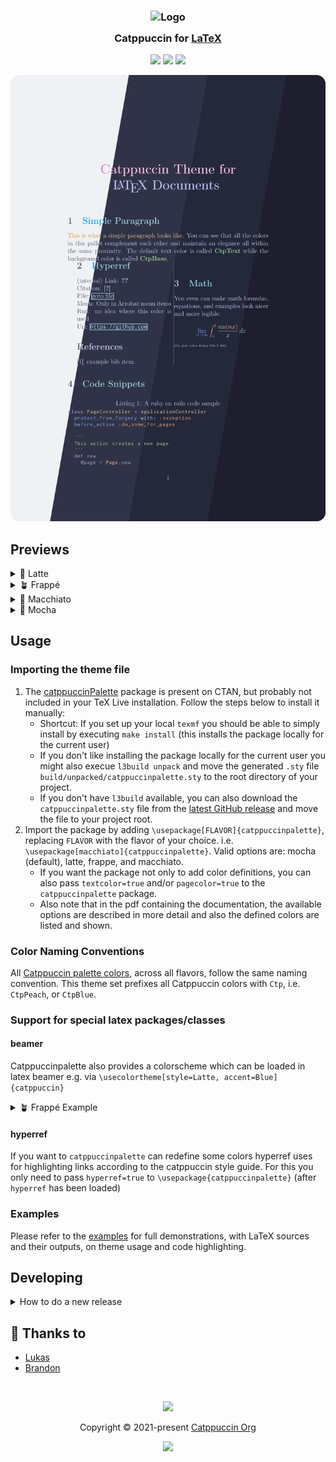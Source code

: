 <h3 align="center">
	<img src="https://raw.githubusercontent.com/catppuccin/catppuccin/main/assets/logos/exports/1544x1544_circle.png" width="100" alt="Logo"/><br/>
	<img src="https://raw.githubusercontent.com/catppuccin/catppuccin/main/assets/misc/transparent.png" height="30" width="0px"/>
	Catppuccin for <a href="https://www.latex-project.org/">LaTeX</a>
	<img src="https://raw.githubusercontent.com/catppuccin/catppuccin/main/assets/misc/transparent.png" height="30" width="0px"/>
</h3>

<p align="center">
  <a href="https://github.com/catppuccin/latex/stargazers"><img src="https://img.shields.io/github/stars/catppuccin/latex?colorA=363a4f&colorB=b7bdf8&style=for-the-badge"></a>
  <a href="https://github.com/catppuccin/latex/issues"><img src="https://img.shields.io/github/issues/catppuccin/latex?colorA=363a4f&colorB=f5a97f&style=for-the-badge"></a>
  <a href="https://github.com/catppuccin/latex/contributors"><img src="https://img.shields.io/github/contributors/catppuccin/latex?colorA=363a4f&colorB=a6da95&style=for-the-badge"></a>
</p>

<p align="center">
	<img src="assets/preview.webp"/>
</p>

## Previews

<details>
<summary>🌻 Latte</summary>
<img src="assets/latte.webp"/>
</details>
<details>
<summary>🪴 Frappé</summary>
<img src="assets/frappe.webp"/>
</details>
<details>
<summary>🌺 Macchiato</summary>
<img src="assets/macchiato.webp"/>
</details>
<details>
<summary>🌿 Mocha</summary>
<img src="assets/mocha.webp"/>
</details>

## Usage

### Importing the theme file
1. The [catppuccinPalette](https://www.ctan.org/pkg/catppuccinpalette) package is present on CTAN, but probably not included in your TeX Live installation. Follow the steps below to install it manually:
    - Shortcut: If you set up your local `texmf` you should be able to simply install by executing `make install` (this installs the package locally for the current user)
    - If you don't like installing the package locally for the current user you might also execue `l3build unpack` and move the generated `.sty` file `build/unpacked/catppuccinpalette.sty` to the root directory of your project.
    - If you don't have `l3build` available, you can also download the `catppuccinpalette.sty` file from the [latest GitHub release](https://github.com/catppuccin/latex/releases/latest) and move the file to your project root.
2. Import the package by adding `\usepackage[FLAVOR]{catppuccinpalette}`, replacing `FLAVOR` with the flavor of your choice. i.e. `\usepackage[macchiato]{catppuccinpalette}`. Valid options are: mocha (default), latte, frappe, and macchiato.
    - If you want the package not only to add color definitions, you can also pass `textcolor=true` and/or `pagecolor=true` to the `catppuccinpalette` package.
    - Also note that in the pdf containing the documentation, the available options are described in more detail and also the defined colors are listed and shown.

### Color Naming Conventions

All [Catppuccin palette colors](https://github.com/catppuccin/catppuccin#-palette), across all flavors, follow the same naming convention. This theme set prefixes all Catppuccin colors with `Ctp`, i.e. `CtpPeach`, or `CtpBlue`. 

### Support for special latex packages/classes
#### beamer
Catppuccinpalette also provides a colorscheme which can be loaded in latex
beamer e.g. via `\usecolortheme[style=Latte, accent=Blue]{catppuccin}`

<details>
<summary>🪴 Frappé Example</summary>
<img src="assets/beamer.webp"/>
</details>

#### hyperref
If you want to `catppuccinpalette` can redefine some colors hyperref uses for
highlighting links according to the catppuccin style guide. For this you only
need to pass `hyperref=true` to `\usepackage{catppuccinpalette}` (after
`hyperref` has been loaded)

### Examples

Please refer to the [examples](https://github.com/catppuccin/latex/tree/main/examples) for full demonstrations, with LaTeX sources and their outputs, on theme usage and code highlighting.

## Developing
<details>
<summary>How to do a new release</summary>

1. adjust the version tag in the `latex.tera` and `beamercolorthemecatppuccin.dtx` files
2. add the changelog entry also in those two files (I'd say we just skip the entry if for the specific package/file nothing was changed now that we have two packages/files)
3. run `make whiskers`
4. PR -> merge -> tag the commit (conforming to `"v*.*.*"` and the release will be created automatically)

</details>

## 💝 Thanks to

- [Lukas](https://github.com/atticus-sullivan)
- [Brandon](https://github.com/walshyb)

&nbsp;

<p align="center">
	<img src="https://raw.githubusercontent.com/catppuccin/catppuccin/main/assets/footers/gray0_ctp_on_line.svg?sanitize=true" />
</p>

<p align="center">
	Copyright &copy; 2021-present <a href="https://github.com/catppuccin" target="_blank">Catppuccin Org</a>
</p>

<p align="center">
	<a href="https://github.com/catppuccin/catppuccin/blob/main/LICENSE"><img src="https://img.shields.io/static/v1.svg?style=for-the-badge&label=License&message=MIT&logoColor=d9e0ee&colorA=363a4f&colorB=b7bdf8"/></a>
</p>


